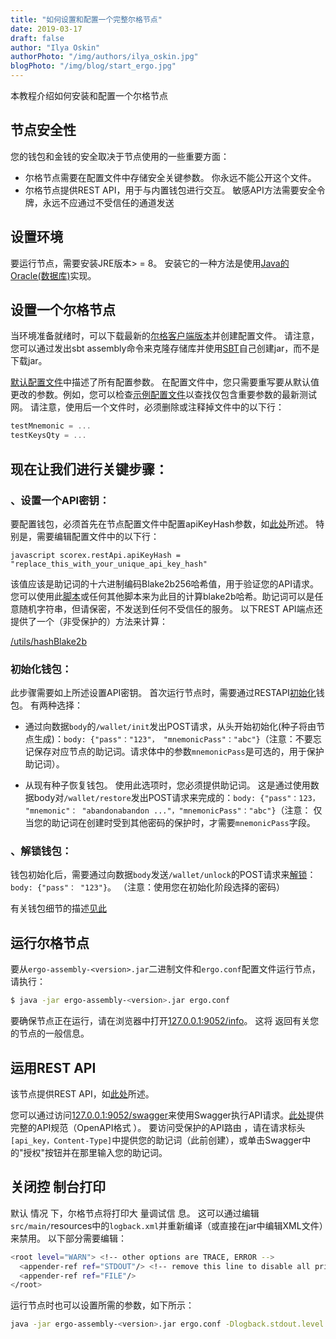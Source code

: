 ```yaml
---
title: "如何设置和配置一个完整尔格节点"
date: 2019-03-17
draft: false
author: "Ilya Oskin"
authorPhoto: "/img/authors/ilya_oskin.jpg"
blogPhoto: "/img/blog/start_ergo.jpg"
---
```


本教程介绍如何安装和配置一个尔格节点

## 节点安全性

您的钱包和金钱的安全取决于节点使用的一些重要方面：

* 尔格节点需要在配置文件中存储安全关键参数。 你永远不能公开这个文件。
* 尔格节点提供REST API，用于与内置钱包进行交互。 敏感API方法需要安全令牌，永远不应通过不受信任的通道发送

## 设置环境

要运行节点，需要安装JRE版本> = 8。 安装它的一种方法是使用[Java的Oracle(数据库)](https://www.oracle.com/technetwork/java/javase/downloads/index.html)实现。

## 设置一个尔格节点

当环境准备就绪时，可以下载最新的[尔格客户端版本](https://github.com/ergoplatform/ergo/releases/)并创建配置文件。 请注意，您可以通过发出sbt assembly命令来克隆存储库并使用[SBT](https://www.scala-sbt.org/)自己创建jar，而不是下载jar。

[默认配置文件](https://github.com/ergoplatform/ergo/blob/master/src/main/resources/reference.conf)中描述了所有配置参数。 在配置文件中，您只需要重写要从默认值更改的参数。例如，您可以检查[示例配置文件](https://github.com/ergoplatform/ergo/blob/master/src/main/resources/nodeTestnet/application.conf)以查找仅包含重要参数的最新测试网。 请注意，使用后一个文件时，必须删除或注释掉文件中的以下行：

```scala
testMnemonic = ...
testKeysQty = ...
```

## 现在让我们进行关键步骤：

### 、设置一个**API**密钥：

要配置钱包，必须首先在节点配置文件中配置apiKeyHash参数，如[此处](https://github.com/ergoplatform/ergo/wiki/Ergo-REST-API#setting-an-api-key)所述。 特别是，需要编辑配置文件中的以下行：  

`javascript
scorex.restApi.apiKeyHash =    "replace_this_with_your_unique_api_key_hash"  
`    

该值应该是助记词的十六进制编码Blake2b256哈希值，用于验证您的API请求。 您可以使用此[脚本](https://gist.github.com/oskin1/704ef3fba8d40bb1e7691919bf1e9cf9/)或任何其他脚本来为此目的计算blake2b哈希。助记词可以是任意随机字符串，但请保密，不发送到任何不受信任的服务。
以下REST API端点还提供了一个（非受保护的）方法来计算：    

[/utils/hashBlake2b](http://127.0.0.1:9052/swagger#/utils/hashBlake2b)

### 初始化钱包：

此步骤需要如上所述设置API密钥。 首次运行节点时，需要通过RESTAPI[初始化](https://ergoplatform.org/cn/blog/2019_06_04_wallet-documentation/)钱包。 有两种选择：

*  通过向数据`body`的`/wallet/init`发出POST请求，从头开始初始化(种子将由节点生成)：`body: {"pass"："123"， "mnemonicPass"："abc"}`（注意：不要忘记保存对应节点的助记词。请求体中的参数`mnemonicPass`是可选的，用于保护助记词）。

*  从现有种子恢复钱包。 使用此选项时，您必须提供助记词。 这是通过使用数据body对`/wallet/restore`发出POST请求来完成的：`body: {"pass"：123， "mnemonic"： "abandonabandon ..."，"mnemonicPass"："abc"}`（注意： 仅当您的助记词在创建时受到其他密码的保护时，才需要`mnemonicPass`字段。

### 、解锁钱包：

钱包初始化后，需要通过向数据`body`发送`/wallet/unlock`的POST请求来[解锁](https://ergoplatform.org/cn/blog/2019_06_04_wallet-documentation/)：`body: {"pass"： "123"}`。 （注意：使用您在初始化阶段选择的密码）

有关钱包细节的描述[见此](https://ergoplatform.org/cn/blog/2019_06_04_wallet-documentation/)

## 运行尔格节点

要从`ergo-assembly-<version>.jar`二进制文件和`ergo.conf`配置文件运行节点，请执行：

```sh
$ java -jar ergo-assembly-<version>.jar ergo.conf
```

要确保节点正在运行，请在浏览器中打开[127.0.0.1:9052/info](http://127.0.0.1:9052/info)。 这将 返回有关您的节点的一般信息。

## 运用REST API

该节点提供REST API，如[此处](https://github.com/ergoplatform/ergo/wiki/Ergo-REST-API)所述。

您可以通过访问[127.0.0.1:9052/swagger](127.0.0.1:9052/swagger)来使用Swagger执行API请求。[此处](https://github.com/ergoplatform/ergo/blob/master/src/main/resources/api/openapi.yaml)提供完整的API规范（OpenAPI格式 ）。 要访问受保护的API路由 ，请在请求标头`[api_key，Content-Type]`中提供您的助记词（此前创建），或单击Swagger中的"授权"按钮并在那里输入您的助记词。

## 关闭控 制台打印

默认 情况 下，尔格节点将打印大  量调试信 息。 这可以通过编辑`src/main/`resources中的`logback.xml`并重新编译（或直接在jar中编辑XML文件）来禁用。 以下部分需要编辑：

```sh
<root level="WARN"> <!-- other options are TRACE, ERROR -->   
  <appender-ref ref="STDOUT"/> <!-- remove this line to disable all printing -->   
  <appender-ref ref="FILE"/>
</root>
```

运行节点时也可以设置所需的参数，如下所示：

```sh
java -jar ergo-assembly-<version>.jar ergo.conf -Dlogback.stdout.level = ERROR
```
